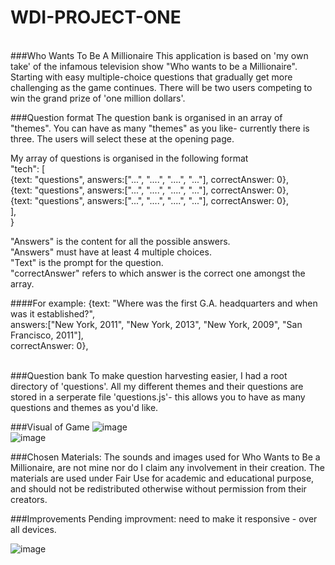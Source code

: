 # WDI-PROJECT-ONE 
<br>
###Who Wants To Be A Millionaire 
This application is based on 'my own take' of the infamous television show "Who wants to be a Millionaire". <br> Starting with easy multiple-choice questions that gradually get more challenging as the game continues. There will be two users competing to win the grand prize of 'one million dollars'.
<br>

###Question format
The question bank is organised in an array of "themes". You can have as many "themes" as you like- currently there is three. The users will select these at the opening page.

My array of questions is organised in the following format
<br>
"tech": [ <br>
  {text: "questions", answers:["...", "....", "....", "..."], correctAnswer: 0}, <br>
  {text: "questions", answers:["...", "....", "....", "..."], correctAnswer: 0}, <br>
  {text: "questions", answers:["...", "....", "....", "..."], correctAnswer: 0}, <br>
   ], <br>
} <br>

"Answers" is the content for all the possible answers. <br>
"Answers" must have at least 4 multiple choices. <br>
"Text" is the prompt for the question. <br>
"correctAnswer" refers to which answer is the correct one amongst the array. <br>

####For example: 
{text: "Where was the first G.A. headquarters and when was it established?", <br>
answers:["New York, 2011", "New York, 2013", "New York, 2009", "San Francisco, 2011"], <br>
correctAnswer: 0}, <br>
<br>

###Question bank
To make question harvesting easier, I had a root directory of 'questions'. All my different themes and their questions are stored in a serperate file 'questions.js'- this allows you to have as many questions and themes as you'd like. 
<br>

###Visual of Game 
![image](http://i.imgur.com/a2Qrhqo.jpg)
<br>
![image](http://i.imgur.com/L8IIO3m.png)
<br>

###Chosen Materials:
The sounds and images used for Who Wants to Be a Millionaire, are not mine nor do I claim any involvement in their creation. The materials are used under Fair Use for academic and educational purpose, and should not be redistributed otherwise without permission from their creators.
<br>


###Improvements 
Pending improvment: need to make it responsive - over all devices.

![image](http://i.imgur.com/rT3E3TM.png)
